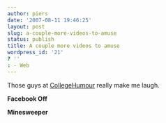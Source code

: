 ```yaml
---
author: piers
date: '2007-08-11 19:46:25'
layout: post
slug: a-couple-more-videos-to-amuse
status: publish
title: A couple more videos to amuse
wordpress_id: '21'
? ''
: - Web
---
```


Those guys at [CollegeHumour](http://www.collegehumour.com) really make me
laugh.

**Facebook Off**  
  
**Minesweeper**  

